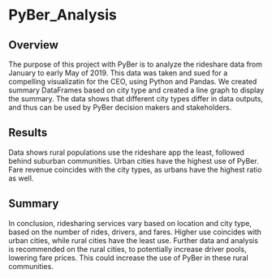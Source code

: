 # PyBer_Analysis

## Overview

The purpose of this project with PyBer is to analyze the rideshare data from January to early May of 2019. This data was taken and sued for a compelling visualizatin for the CEO, using Python and Pandas. We created summary DataFrames based on city type and created a line graph to display the summary. The data shows that different city types differ in data outputs, and thus can be used by PyBer decision makers and stakeholders.

## Results

Data shows rural populations use the rideshare app the least, followed behind suburban communities. Urban cities have the highest use of PyBer. Fare revenue coincides with the city types, as urbans have the highest ratio as well. 

## Summary

In conclusion, ridesharing services vary based on location and city type, based on the number of rides, drivers, and fares. Higher use coincides with urban cities, while rural cities have the least use. Further data and analysis is recommended on the rural cities, to potentially increase driver pools, lowering fare prices. This could increase the use of PyBer in these rural communities.

